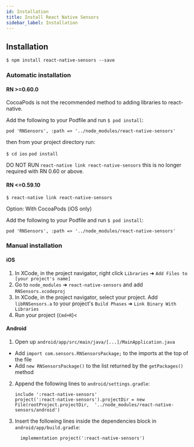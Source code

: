 ```yaml
---
id: Installation
title: Install React Native Sensors
sidebar_label: Installation
---
```


## Installation

`$ npm install react-native-sensors --save`

### Automatic installation

#### RN >=0.60.0
CocoaPods is not the recommended method to adding libraries to react-native.

Add the following to your Podfile and run `$ pod install`:

`pod 'RNSensors', :path => '../node_modules/react-native-sensors'`

then from your project directory run:

`$ cd ios`
`pod install`

DO NOT RUN `react-native link react-native-sensors` this is no longer required with RN 0.60 or above.

#### RN <=0.59.10

`$ react-native link react-native-sensors`

Option: With CocoaPods (iOS only)

Add the following to your Podfile and run `$ pod install`:

`pod 'RNSensors', :path => '../node_modules/react-native-sensors'`

### Manual installation

#### iOS

1.  In XCode, in the project navigator, right click `Libraries` ➜ `Add Files to [your project's name]`
2.  Go to `node_modules` ➜ `react-native-sensors` and add `RNSensors.xcodeproj`
3.  In XCode, in the project navigator, select your project. Add `libRNSensors.a` to your project's `Build Phases` ➜ `Link Binary With Libraries`
4.  Run your project (`Cmd+R`)<

#### Android

1.  Open up `android/app/src/main/java/[...]/MainApplication.java`

* Add `import com.sensors.RNSensorsPackage;` to the imports at the top of the file
* Add `new RNSensorsPackage()` to the list returned by the `getPackages()` method

2.  Append the following lines to `android/settings.gradle`:
    ```
    include ':react-native-sensors'
    project(':react-native-sensors').projectDir = new File(rootProject.projectDir, 	'../node_modules/react-native-sensors/android')
    ```
3.  Insert the following lines inside the dependencies block in `android/app/build.gradle`:
    ```
      implementation project(':react-native-sensors')
    ```
